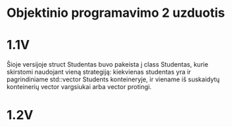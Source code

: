# Objektinio programavimo 2 uzduotis
# 1.1V
Šioje versijoje struct Studentas buvo pakeista į class Studentas, kurie skirstomi naudojant vieną strategiją: kiekvienas studentas yra ir pagrindiniame std::vector Students konteineryje, ir viename iš suskaidytų konteinerių vector vargsiukai arba vector protingi.

# 1.2V

 
